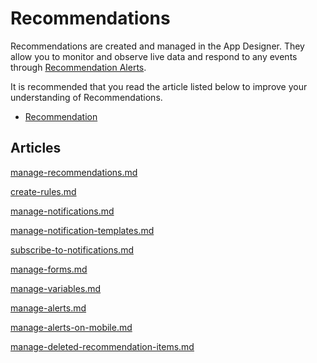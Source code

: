 # Recommendations

Recommendations are created and managed in the App Designer. They allow you to monitor and observe live data and respond to any events through [Recommendation Alerts](../../concepts/recommendation/recommendation-alert.md).&#x20;

<!-- unsupported tag removed -->
It is recommended that you read the article listed below to improve your understanding of Recommendations.

* [Recommendation](../../concepts/recommendation/)
<!-- unsupported tag removed -->

## Articles

<!-- unsupported tag removed -->
[manage-recommendations.md](manage-recommendations.md)
<!-- unsupported tag removed -->

<!-- unsupported tag removed -->
[create-rules.md](create-rules.md)
<!-- unsupported tag removed -->

<!-- unsupported tag removed -->
[manage-notifications.md](manage-notifications.md)
<!-- unsupported tag removed -->

<!-- unsupported tag removed -->
[manage-notification-templates.md](manage-notification-templates.md)
<!-- unsupported tag removed -->

<!-- unsupported tag removed -->
[subscribe-to-notifications.md](subscribe-to-notifications.md)
<!-- unsupported tag removed -->

<!-- unsupported tag removed -->
[manage-forms.md](manage-forms.md)
<!-- unsupported tag removed -->

<!-- unsupported tag removed -->
[manage-variables.md](manage-variables.md)
<!-- unsupported tag removed -->

<!-- unsupported tag removed -->
[manage-alerts.md](manage-alerts.md)
<!-- unsupported tag removed -->

<!-- unsupported tag removed -->
[manage-alerts-on-mobile.md](manage-alerts-on-mobile.md)
<!-- unsupported tag removed -->

<!-- unsupported tag removed -->
[manage-deleted-recommendation-items.md](manage-deleted-recommendation-items.md)
<!-- unsupported tag removed -->

